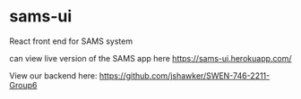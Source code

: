 # sams-ui
React front end for SAMS system

can view live version of the SAMS app here https://sams-ui.herokuapp.com/

View our backend here: https://github.com/jshawker/SWEN-746-2211-Group6